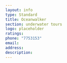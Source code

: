 ```yaml
---
layout: info
type: Standard
title: Oceanwalker
section: underwater tours
logo: placeholder
ratings:
phone: "7753153"
email:
address:
description:
---
```

